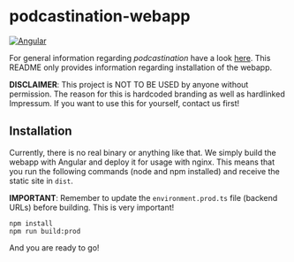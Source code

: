 # podcastination-webapp

[![Angular](https://github.com/life-unlimited/podcastination-webapp/actions/workflows/angular.yml/badge.svg?branch=master)](https://github.com/life-unlimited/podcastination-webapp/actions/workflows/angular.yml)

For general information regarding _podcastination_ have a look [here](https://github.com/life-unlimited/podcastination-server).
This README only provides information regarding installation of the webapp.

**DISCLAIMER**: This project is NOT TO BE USED by anyone without permission. The reason for this is hardcoded branding as well as hardlinked Impressum. If you want to use this for yourself, contact us first!

## Installation

Currently, there is no real binary or anything like that. We simply build the webapp with Angular and deploy it for
usage with nginx. This means that you run the following commands (node and npm installed) and receive the static site
in `dist`.

**IMPORTANT**: Remember to update the `environment.prod.ts` file (backend URLs) before building. This is very important!

```shell
npm install
npm run build:prod
```

And you are ready to go!
